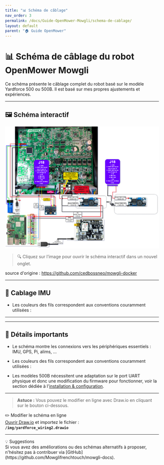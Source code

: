 ```yaml
---
title: "📊 Schéma de câblage"
nav_order: 3
permalink: /docs/Guide-OpenMower-Mowgli/schema-de-cablage/
layout: default
parent: "🏠 Guide OpenMower"
---
```


# 📊 Schéma de câblage du robot OpenMower Mowgli

Ce schéma présente le câblage complet du robot basé sur le modèle Yardforce 500 ou 500B. Il est basé sur mes propres ajustements et expériences.

---

## 🖼️ Schéma interactif

[![Aperçu du schéma de câblage Mowgli](img/yardforce_wiring2.drawio.png)](https://viewer.diagrams.net/?highlight=0000ff&nav=1#Uhttps%3A%2F%2Fraw.githubusercontent.com%2FMowglifrenchtouch%2Fmowgli-docs%2Fmain%2Fstatic%2Fimg%2Fyardforce_wiring2.drawio)

> 🔍 Cliquez sur l’image pour ouvrir le schéma interactif dans un nouvel onglet.

source d'origine : https://github.com/cedbossneo/mowgli-docker

---

## 🧩 Cablage IMU

- Les couleurs des fils correspondent aux conventions couramment utilisées :



---
---

## 🧩 Détails importants

- Le schéma montre les connexions vers les périphériques essentiels : IMU, GPS, Pi, alims, ...
- Les couleurs des fils correspondent aux conventions couramment utilisées :

- Les modèles 500B nécessitent une adaptation sur le port UART physique et donc une modification du firmware pour fonctionner, voir la section dédiée à l'[installation & configuration](/docs/Guide-OpenMower-Mowgli/installation-preparation-pi).

---
> **Astuce :** Vous pouvez le modifier en ligne avec Draw.io en cliquant sur le bouton ci-dessous.

<div class="alert alert--info">
  <div class="alert-title">✏️ Modifier le schéma en ligne</div>
  <a href="https://draw.io" target="_blank" rel="noopener noreferrer">Ouvrir Draw.io</a> et importez le fichier :
  <br />
  <strong><code>/img/yardforce_wiring2.drawio</code></strong>
</div>

---

<div class="alert alert--info">
  <div class="alert-title">💡 Suggestions</div>
  Si vous avez des améliorations ou des schémas alternatifs à proposer, n'hésitez pas à contribuer via [GitHub](https://github.com/Mowglifrenchtouch/mowgli-docs).
  <br />
</div>
